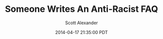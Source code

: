 ---
layout: podcast
title: "Someone Writes An Anti-Racist FAQ"
author: Scott Alexander
description: https://slatestarcodex.com/2014/04/17/someone-writes-an-anti-racist-faq/
date: 2014-04-17 21:35:00 PDT
length: 583125
duration: 146
guid: someone-writes-an-anti-racist-faq
---
